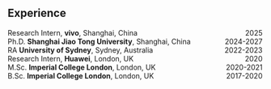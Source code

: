 ## Experience

<div style="display: flex; justify-content: space-between;">
  <span>Research Intern, <strong>vivo</strong>, Shanghai, China</span>
  <span>2025</span>
</div>

<div style="display: flex; justify-content: space-between;">
  <span>Ph.D. <strong>Shanghai Jiao Tong University</strong>, Shanghai, China</span>
  <span>2024-2027</span>
</div>

<div style="display: flex; justify-content: space-between;">
  <span>RA <strong>University of Sydney</strong>, Sydney, Australia</span>
  <span>2022-2023</span>
</div>

<div style="display: flex; justify-content: space-between;">
  <span>Research Intern, <strong>Huawei</strong>, London, UK</span>
  <span>2020</span>
</div>

<div style="display: flex; justify-content: space-between;">
  <span>M.Sc. <strong>Imperial College London</strong>, London, UK</span>
  <span>2020-2021</span>
</div>

<div style="display: flex; justify-content: space-between;">
  <span>B.Sc. <strong>Imperial College London</strong>, London, UK</span>
  <span>2017-2020</span>
</div>

<div style="margin-bottom: 20px;"></div>
